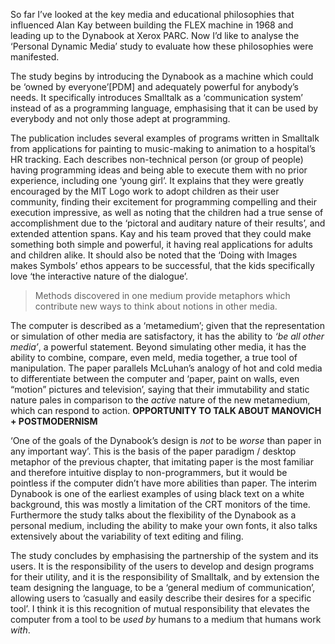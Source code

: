 ﻿So far I’ve looked at the key media and educational philosophies that influenced Alan Kay between building the FLEX machine in 1968 and leading up to the Dynabook at Xerox PARC. Now I’d like to analyse the ‘Personal Dynamic Media’ study to evaluate how these philosophies were manifested.

The study begins by introducing the Dynabook as a machine which could be ‘owned by everyone’[PDM] and adequately powerful for anybody’s needs. It specifically introduces Smalltalk as a ‘communication system’ instead of as a programming language, emphasising that it can be used by everybody and not only those adept at programming.

The publication includes several examples of programs written in Smalltalk from applications for painting to music-making to animation to a hospital’s HR tracking. Each describes non-technical person (or group of people) having programming ideas and being able to execute them with no prior experience, including one ‘young girl’. It explains that they were greatly encouraged by the MIT Logo work to adopt children as their user community, finding their excitement for programming compelling and their execution impressive, as well as noting that the children had a true sense of accomplishment due to the ‘pictoral and auditary nature of their results’, and extended attention spans. Kay and his team proved that they could make something both simple and powerful, it having real applications for adults and children alike. It should also be noted that the ‘Doing with Images makes Symbols’ ethos appears to be successful, that the kids specifically love ‘the interactive nature of the dialogue’.

> Methods discovered in one medium provide metaphors which contribute new ways to think about notions in other media.

The computer is described as a ‘metamedium’; given that the representation or simulation of other media are satisfactory, it has the ability to _‘be all other media’_, a powerful statement. Beyond simulating other media, it has the ability to combine, compare, even meld, media together, a true tool of manipulation. The paper parallels McLuhan’s analogy of hot and cold media to differentiate between the computer and ‘paper, paint on walls, even “motion” pictures and television’, saying that their immutability and static nature pales in comparison to the _active_ nature of the new metamedium, which can respond to action. **OPPORTUNITY TO TALK ABOUT MANOVICH + POSTMODERNISM**

‘One of the goals of the Dynabook’s design is _not_ to be _worse_ than paper in any important way’. This is the basis of the paper paradigm / desktop metaphor of the previous chapter, that imitating paper is the most familiar and therefore intuitive display to non-programmers, but it would be pointless if the computer didn’t have more abilities than paper. The interim Dynabook is one of the earliest examples of using black text on a white background, this was mostly a limitation of the CRT monitors of the time. Furthermore the study talks about the flexibility of the Dynabook as a personal medium, including the ability to make your own fonts, it also talks extensively about the variability of text editing and filing.

The study concludes by emphasising the partnership of the system and its users. It is the responsibility of the users to develop and design programs for their utility, and it is the responsibility of Smalltalk, and by extension the team designing the language, to be a ‘general medium of communication’, allowing users to ‘casually and easily describe their desires for a specific tool’. I think it is this recognition of mutual responsibility that elevates the computer from a tool to be _used by_ humans to a medium that humans work _with_.
